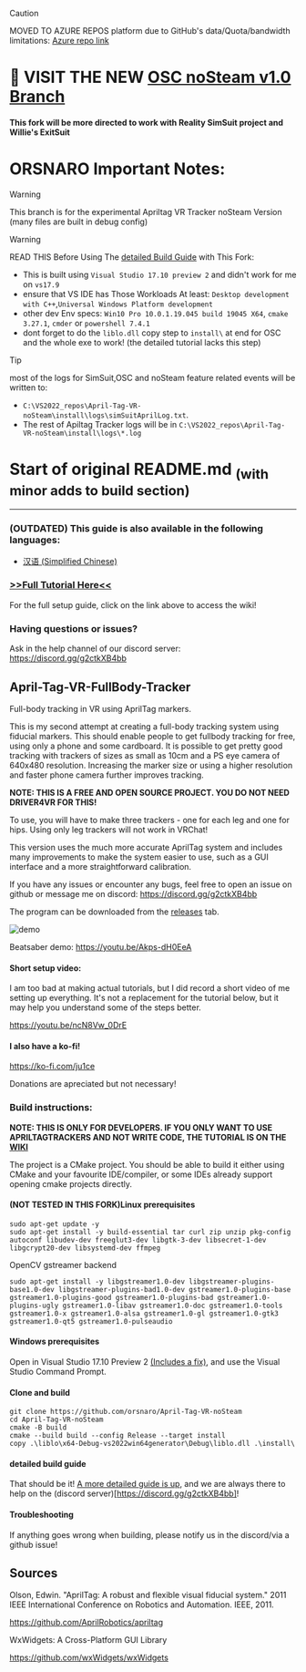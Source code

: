 > [!CAUTION]
> MOVED TO AZURE REPOS platform due to GitHub's data/Quota/bandwidth limitations: [Azure repo link](https://dev.azure.com/Reality-SimSuit/Reality-SimSuit/_git/April-Tag-VR-noSteam)

# 🚀 VISIT THE NEW [OSC noSteam v1.0 Branch](https://github.com/orsnaro/April-Tag-VR-noSteam/tree/ATT_OSC_noSteam) 

#### This fork will be more directed to work with Reality SimSuit project and Willie's ExitSuit 


# ORSNARO Important Notes:

> [!WARNING]  
> This branch is for the experimental Apriltag VR Tracker noSteam Version (many files are built in debug config)

> [!WARNING]  
> READ THIS Before Using The [detailed Build Guide](detailed-build-guide) with This Fork:

* This is built using `Visual Studio 17.10 preview 2` and didn't work for me on `vs17.9`
* ensure that VS IDE has Those Workloads At least: `Desktop development with C++`,`Universal Windows Platform development`
* other dev Env specs: `Win10 Pro 10.0.1.19.045 build 19045 X64`, `cmake 3.27.1`, `cmder` or `powershell 7.4.1`
* dont forget to do the `liblo.dll` copy step to `install\` at end for OSC and the whole exe to work! (the detailed tutorial lacks this step)


> [!TIP]  
> most of the logs for SimSuit,OSC and noSteam feature related events will be  written to:

* `C:\VS2022_repos\April-Tag-VR-noSteam\install\logs\simSuitAprilLog.txt`. 
* The rest of Apiltag Tracker logs will be in `C:\VS2022_repos\April-Tag-VR-noSteam\install\logs\*.log`

# Start of original README.md <sub>(with minor adds to build section)</sub>
-------

### (OUTDATED) This guide is also available in the following languages:

- [汉语 (Simplified Chinese)](/%E7%AE%80%E4%BD%93%E4%B8%AD%E6%96%87%E6%95%99%E7%A8%8B%EF%BC%88SimplifiedChineseTutorial%EF%BC%89.md)

### [>>Full Tutorial Here<<](https://github.com/ju1ce/April-Tag-VR-FullBody-Tracker/wiki)

For the full setup guide, click on the link above to access the wiki!

### Having questions or issues?

Ask in the help channel of our discord server: https://discord.gg/g2ctkXB4bb

## April-Tag-VR-FullBody-Tracker

Full-body tracking in VR using AprilTag markers.

This is my second attempt at creating a full-body tracking system using fiducial markers. This should enable people to get fullbody tracking for free, using only a phone and some cardboard. It is possible to get pretty good tracking with trackers of sizes as small as 10cm and a PS eye camera of 640x480 resolution. Increasing the marker size or using a higher resolution and faster phone camera further improves tracking.

**NOTE: THIS IS A FREE AND OPEN SOURCE PROJECT. YOU DO NOT NEED DRIVER4VR FOR THIS!**

To use, you will have to make three trackers - one for each leg and one for hips. Using only leg trackers will not work in VRChat!

This version uses the much more accurate AprilTag system and includes many improvements to make the system easier to use, such as a GUI interface and a more straightforward  calibration.

If you have any issues or encounter any bugs, feel free to open an issue on github or message me on discord: https://discord.gg/g2ctkXB4bb

The program can be downloaded from the [releases](https://github.com/ju1ce/April-Tag-VR-FullBody-Tracker/releases) tab.

![demo](images/demo.gif)

Beatsaber demo: https://youtu.be/Akps-dH0EeA

#### Short setup video:
I am too bad at making actual tutorials, but I did record a short video of me setting up everything. It's not a replacement for the tutorial below, but it may help you understand some of the steps better.

https://youtu.be/ncN8Vw_0DrE

#### I also have a ko-fi!

https://ko-fi.com/ju1ce

Donations are apreciated but not necessary!

### Build instructions:

**NOTE: THIS IS ONLY FOR DEVELOPERS. IF YOU ONLY WANT TO USE APRILTAGTRACKERS AND NOT WRITE CODE, THE TUTORIAL IS ON THE [WIKI](https://github.com/ju1ce/April-Tag-VR-FullBody-Tracker/wiki)**

The project is a CMake project. You should be able to build it either using CMake and your favourite IDE/compiler, or some IDEs already support opening cmake projects directly.

#### (NOT TESTED IN THIS FORK)Linux prerequisites
```
sudo apt-get update -y
sudo apt-get install -y build-essential tar curl zip unzip pkg-config autoconf libudev-dev freeglut3-dev libgtk-3-dev libsecret-1-dev libgcrypt20-dev libsystemd-dev ffmpeg
```
OpenCV gstreamer backend
```
sudo apt-get install -y libgstreamer1.0-dev libgstreamer-plugins-base1.0-dev libgstreamer-plugins-bad1.0-dev gstreamer1.0-plugins-base gstreamer1.0-plugins-good gstreamer1.0-plugins-bad gstreamer1.0-plugins-ugly gstreamer1.0-libav gstreamer1.0-doc gstreamer1.0-tools gstreamer1.0-x gstreamer1.0-alsa gstreamer1.0-gl gstreamer1.0-gtk3 gstreamer1.0-qt5 gstreamer1.0-pulseaudio
```


#### Windows prerequisites
Open in Visual Studio 17.10 Preview 2 [(Includes a fix)](https://github.com/microsoft/vcpkg/issues/31565#issuecomment-1723267213), and use the Visual Studio Command Prompt.

#### Clone and build
```
git clone https://github.com/orsnaro/April-Tag-VR-noSteam
cd April-Tag-VR-noSteam
cmake -B build
cmake --build build --config Release --target install
copy .\liblo\x64-Debug-vs2022win64generator\Debug\liblo.dll .\install\
```

 #### detailed build guide
That should be it! [A more detailed guide is up](https://github.com/ju1ce/April-Tag-VR-FullBody-Tracker/blob/master/WindowsBuild_Simple.md), and we are always there to help on the (discord server)[https://discord.gg/g2ctkXB4bb]!

#### Troubleshooting

If anything goes wrong when building, please notify us in the discord/via a github issue!

## Sources
Olson, Edwin. "AprilTag: A robust and flexible visual fiducial system." 2011 IEEE International Conference on Robotics and Automation. IEEE, 2011.

https://github.com/AprilRobotics/apriltag

WxWidgets: A Cross-Platform GUI Library

https://github.com/wxWidgets/wxWidgets
